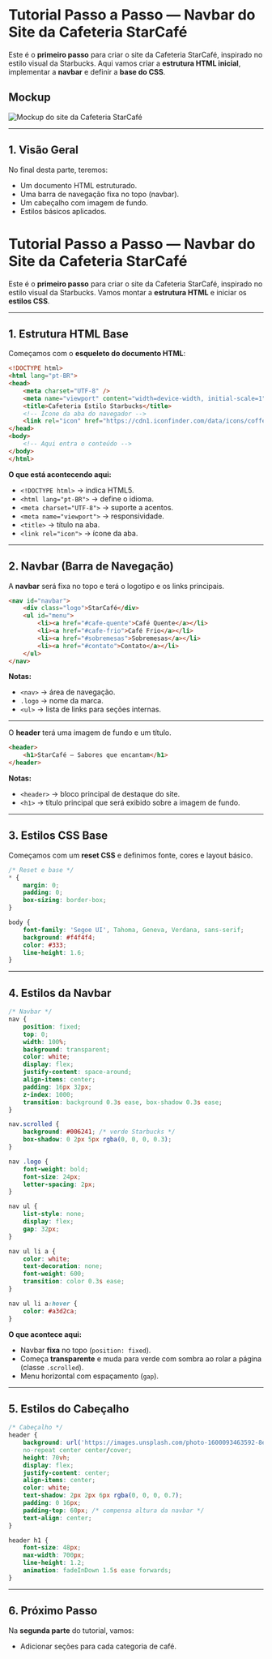 # **Tutorial Passo a Passo — Navbar do Site da Cafeteria StarCafé**

Este é o **primeiro passo** para criar o site da Cafeteria StarCafé, inspirado no estilo visual da Starbucks.
Aqui vamos criar a **estrutura HTML inicial**, implementar a **navbar** e definir a **base do CSS**.

## Mockup

![Mockup do site da Cafeteria StarCafé](img/mockup.png)

---

## **1. Visão Geral**

No final desta parte, teremos:

* Um documento HTML estruturado.
* Uma barra de navegação fixa no topo (navbar).
* Um cabeçalho com imagem de fundo.
* Estilos básicos aplicados.

# **Tutorial Passo a Passo — Navbar do Site da Cafeteria StarCafé**

Este é o **primeiro passo** para criar o site da Cafeteria StarCafé, inspirado no estilo visual da Starbucks.
Vamos montar a **estrutura HTML** e iniciar os **estilos CSS**.

---

## **1. Estrutura HTML Base**

Começamos com o **esqueleto do documento HTML**:

```html
<!DOCTYPE html>
<html lang="pt-BR">
<head>
    <meta charset="UTF-8" />
    <meta name="viewport" content="width=device-width, initial-scale=1" />
    <title>Cafeteria Estilo Starbucks</title>
    <!-- Ícone da aba do navegador -->
    <link rel="icon" href="https://cdn1.iconfinder.com/data/icons/coffee-163/128/Hot_green_Coffee-512.png" type="image/png" />
</head>
<body>
    <!-- Aqui entra o conteúdo -->
</body>
</html>
```

**O que está acontecendo aqui:**

* `<!DOCTYPE html>` → indica HTML5.
* `<html lang="pt-BR">` → define o idioma.
* `<meta charset="UTF-8">` → suporte a acentos.
* `<meta name="viewport">` → responsividade.
* `<title>` → título na aba.
* `<link rel="icon">` → ícone da aba.

---

## **2. Navbar (Barra de Navegação)**

A **navbar** será fixa no topo e terá o logotipo e os links principais.

```html
<nav id="navbar">
    <div class="logo">StarCafé</div>
    <ul id="menu">
        <li><a href="#cafe-quente">Café Quente</a></li>
        <li><a href="#cafe-frio">Café Frio</a></li>
        <li><a href="#sobremesas">Sobremesas</a></li>
        <li><a href="#contato">Contato</a></li>
    </ul>
</nav>
```

**Notas:**

* `<nav>` → área de navegação.
* `.logo` → nome da marca.
* `<ul>` → lista de links para seções internas.

---

O **header** terá uma imagem de fundo e um título.

```html
<header>
    <h1>StarCafé — Sabores que encantam</h1>
</header>
```

**Notas:**

* `<header>` → bloco principal de destaque do site.
* `<h1>` → título principal que será exibido sobre a imagem de fundo.

---

## **3. Estilos CSS Base**

Começamos com um **reset CSS** e definimos fonte, cores e layout básico.

```css
/* Reset e base */
* {
    margin: 0;
    padding: 0;
    box-sizing: border-box;
}

body {
    font-family: 'Segoe UI', Tahoma, Geneva, Verdana, sans-serif;
    background: #f4f4f4;
    color: #333;
    line-height: 1.6;
}
```

---

## **4. Estilos da Navbar**

```css
/* Navbar */
nav {
    position: fixed;
    top: 0;
    width: 100%;
    background: transparent;
    color: white;
    display: flex;
    justify-content: space-around;
    align-items: center;
    padding: 16px 32px;
    z-index: 1000;
    transition: background 0.3s ease, box-shadow 0.3s ease;
}

nav.scrolled {
    background: #006241; /* verde Starbucks */
    box-shadow: 0 2px 5px rgba(0, 0, 0, 0.3);
}

nav .logo {
    font-weight: bold;
    font-size: 24px;
    letter-spacing: 2px;
}

nav ul {
    list-style: none;
    display: flex;
    gap: 32px;
}

nav ul li a {
    color: white;
    text-decoration: none;
    font-weight: 600;
    transition: color 0.3s ease;
}

nav ul li a:hover {
    color: #a3d2ca;
}
```

**O que acontece aqui:**

* Navbar **fixa** no topo (`position: fixed`).
* Começa **transparente** e muda para verde com sombra ao rolar a página (classe `.scrolled`).
* Menu horizontal com espaçamento (`gap`).

---

## **5. Estilos do Cabeçalho**

```css
/* Cabeçalho */
header {
    background: url('https://images.unsplash.com/photo-1600093463592-8e36ae95ef56?q=80&w=1170&auto=format&fit=crop&ixlib=rb-4.1.0') 
    no-repeat center center/cover;
    height: 70vh;
    display: flex;
    justify-content: center;
    align-items: center;
    color: white;
    text-shadow: 2px 2px 6px rgba(0, 0, 0, 0.7);
    padding: 0 16px;
    padding-top: 60px; /* compensa altura da navbar */
    text-align: center;
}

header h1 {
    font-size: 48px;
    max-width: 700px;
    line-height: 1.2;
    animation: fadeInDown 1.5s ease forwards;
}
```

---

## **6. Próximo Passo**

Na **segunda parte** do tutorial, vamos:

* Adicionar seções para cada categoria de café.
